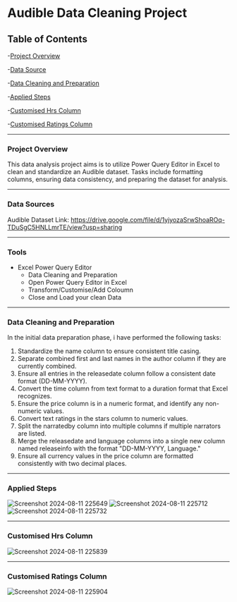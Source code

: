 # Audible Data Cleaning Project



## Table of Contents

-[Project Overview](#project-overview)

-[Data Source](#data-source)

-[Data Cleaning and Preparation](#Data-Cleaning-and-Preparation)

-[Applied Steps ](Applied-Steps)

-[Customised Hrs Column](Customised-Hrs-Column)

-[Customised Ratings Column](Customised-Ratings-Column)

---

### Project Overview

This data analysis project aims is to utilize Power Query Editor in Excel to clean and standardize an Audible dataset.
Tasks include formatting columns, ensuring data consistency, and preparing the dataset for analysis.

---

### Data Sources

Audible Dataset Link: https://drive.google.com/file/d/1yjyozaSrwShoaROq-TDuSgC5HNLLmrTE/view?usp=sharing

---

### Tools

- Excel Power Query Editor
  - Data Cleaning and Preparation
  - Open Power Query Editor in Excel
  - Transform/Customise/Add Coloumn
  - Close and Load your clean Data
    
 
---

### Data Cleaning and Preparation

In the initial data preparation phase, i have performed the following tasks:
1. Standardize the name column to ensure consistent title casing.
2. Separate combined first and last names in the author column if they are currently combined.
3. Ensure all entries in the releasedate column follow a consistent date format (DD-MM-YYYY).
4. Convert the time column from text format to a duration format that Excel recognizes.
5. Ensure the price column is in a numeric format, and identify any non-numeric values.
6. Convert text ratings in the stars column to numeric values.
7. Split the narratedby column into multiple columns if multiple narrators are listed.
8. Merge the releasedate and language columns into a single new column named releaseinfo with the format "DD-MM-YYYY, Language."
9. Ensure all currency values in the price column are formatted consistently with two decimal places.

---

### Applied Steps 

![Screenshot 2024-08-11 225649](https://github.com/user-attachments/assets/eb3caa67-2df7-4e2c-8771-035b202e53f0) 
![Screenshot 2024-08-11 225712](https://github.com/user-attachments/assets/58e22b71-8857-46be-a12a-559f3b0b2892)
![Screenshot 2024-08-11 225732](https://github.com/user-attachments/assets/7c7b2fcb-c52a-4373-a3c9-76df8de7bf21)

---

### Customised Hrs Column

![Screenshot 2024-08-11 225839](https://github.com/user-attachments/assets/b4b0b382-e307-44f8-ab0f-badb4cffc7f8)

---

### Customised Ratings Column


![Screenshot 2024-08-11 225904](https://github.com/user-attachments/assets/f75d5274-154b-4ac3-904c-854ab9746097)





